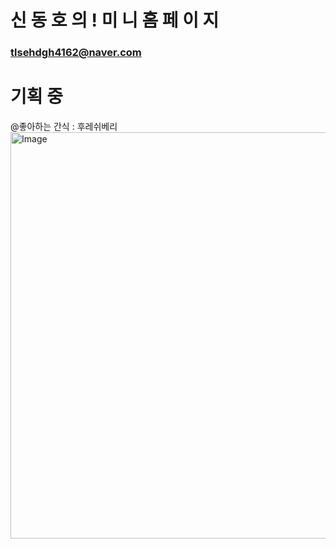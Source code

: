 # 신 동 호 의 ! 미 니 홈 페 이 지 
### tlsehdgh4162@naver.com

# 기획 중 # 
@좋아하는 간식 : 후레쉬베리
<img width="1135" height="650" alt="Image" src="https://github.com/user-attachments/assets/76762720-2cf9-4c54-afb3-ef5e8b8a3d63" />
